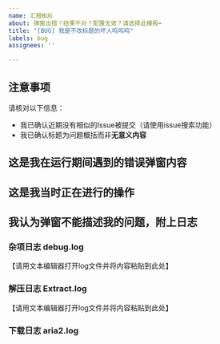 ```yaml
---
name: 汇报BUG
about: 弹窗出错？结果不对？配置无效？请选择此模板➡
title: "[BUG] 我是不改标题的坏人呜呜呜"
labels: bug
assignees: ''

---
```


## 注意事项
请核对以下信息：
* 我已确认近期没有相似的Issue被提交（请使用issue搜索功能）
* 我已确认标题为问题概括而非**无意义内容**

## 这是我在运行期间遇到的错误弹窗内容

## 这是我当时正在进行的操作

## 我认为弹窗不能描述我的问题，附上日志
### 杂项日志 debug.log
【请用文本编辑器打开log文件并将内容粘贴到此处】

### 解压日志 Extract.log
【请用文本编辑器打开log文件并将内容粘贴到此处】

### 下载日志 aria2.log
